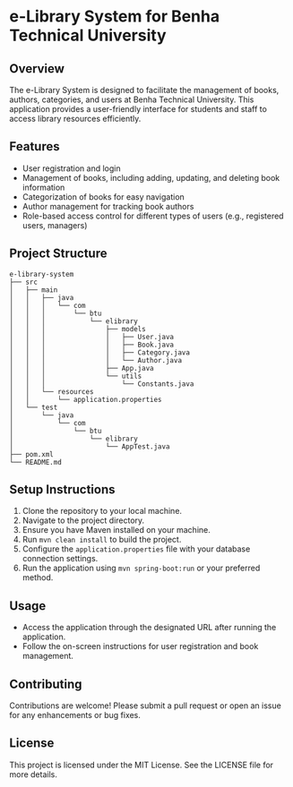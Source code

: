 # e-Library System for Benha Technical University

## Overview
The e-Library System is designed to facilitate the management of books, authors, categories, and users at Benha Technical University. This application provides a user-friendly interface for students and staff to access library resources efficiently.

## Features
- User registration and login
- Management of books, including adding, updating, and deleting book information
- Categorization of books for easy navigation
- Author management for tracking book authors
- Role-based access control for different types of users (e.g., registered users, managers)

## Project Structure
```
e-library-system
├── src
│   ├── main
│   │   ├── java
│   │   │   └── com
│   │   │       └── btu
│   │   │           └── elibrary
│   │   │               ├── models
│   │   │               │   ├── User.java
│   │   │               │   ├── Book.java
│   │   │               │   ├── Category.java
│   │   │               │   └── Author.java
│   │   │               ├── App.java
│   │   │               └── utils
│   │   │                   └── Constants.java
│   │   └── resources
│   │       └── application.properties
│   └── test
│       └── java
│           └── com
│               └── btu
│                   └── elibrary
│                       └── AppTest.java
├── pom.xml
└── README.md
```

## Setup Instructions
1. Clone the repository to your local machine.
2. Navigate to the project directory.
3. Ensure you have Maven installed on your machine.
4. Run `mvn clean install` to build the project.
5. Configure the `application.properties` file with your database connection settings.
6. Run the application using `mvn spring-boot:run` or your preferred method.

## Usage
- Access the application through the designated URL after running the application.
- Follow the on-screen instructions for user registration and book management.

## Contributing
Contributions are welcome! Please submit a pull request or open an issue for any enhancements or bug fixes.

## License
This project is licensed under the MIT License. See the LICENSE file for more details.